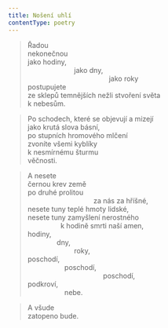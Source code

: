 ```yaml
---
title: Nošení uhlí
contentType: poetry
---
```


<section>

> Řadou  
> nekonečnou  
> jako hodiny,  
>                         jako dny,  
>                                           jako roky  
> postupujete  
> ze sklepů temnějších nežli stvoření světa  
> k nebesům.

</section>

<section>

> Po schodech, které se objevují a mizejí  
> jako krutá slova básní,  
> po stupních hromového mlčení  
> zvoníte všemi kyblíky  
> k nesmírnému šturmu  
> věčnosti.

</section>

<section>

> A nesete  
> černou krev země  
> po druhé prolitou  
>                                   za nás za hříšné,  
> nesete tuny teplé hmoty lidské,  
> nesete tuny zamyšlení nerostného  
>                  k hodině smrti naší amen,  
> hodiny,  
>                dny,  
>                         roky,  
> poschodí,  
>                    poschodí,  
>                                        poschodí,  
> podkroví,  
>                    nebe.

</section>

<section>

> A všude  
> zatopeno bude.

</section>
